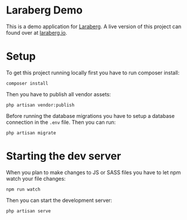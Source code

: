 # Laraberg Demo
This is a demo application for [Laraberg](https://github.com/VanOns/laraberg). A live version of this project can found over at [laraberg.io](http://laraberg.io).

# Setup


To get this project running locally first you have to run composer install:

```
composer install
```

Then you have to publish all vendor assets:

```
php artisan vendor:publish

```
Before running the database migrations you have to setup a database connection in the `.env` file. Then you can run:

```
php artisan migrate
```

# Starting the dev server

When you plan to make changes to JS or SASS files you have to let npm watch your file changes:
```
npm run watch
```

Then you can start the development server:

```
php artisan serve
```


